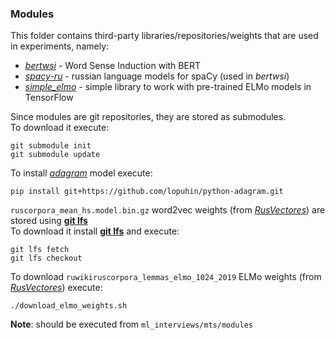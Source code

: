 ### Modules
This folder contains third-party libraries/repositories/weights that are used in experiments, namely:
- [*bertwsi*](https://github.com/dayyass/bertwsi) - Word Sense Induction with BERT
- [*spacy-ru*](https://github.com/buriy/spacy-ru) - russian language models for spaCy (used in *bertwsi*)
- [*simple_elmo*](https://github.com/ltgoslo/simple_elmo) - simple library to work with pre-trained ELMo models in TensorFlow

Since modules are git repositories, they are stored as submodules.<br>
To download it execute:<br>
```
git submodule init
git submodule update
```

To install [*adagram*](https://github.com/lopuhin/python-adagram) model execute:
```
pip install git+https://github.com/lopuhin/python-adagram.git
```

`ruscorpora_mean_hs.model.bin.gz` word2vec weights (from [*RusVectores*](https://rusvectores.org/ru/models/)) are stored using [**git lfs**](https://git-lfs.github.com)<br>
To download it install [**git lfs**](https://git-lfs.github.com) and execute:
```
git lfs fetch
git lfs checkout
```

To download `ruwikiruscorpora_lemmas_elmo_1024_2019` ELMo weights (from [*RusVectores*](https://rusvectores.org/ru/models/)) execute:
```
./download_elmo_weights.sh
```
**Note**: should be executed from `ml_interviews/mts/modules`
